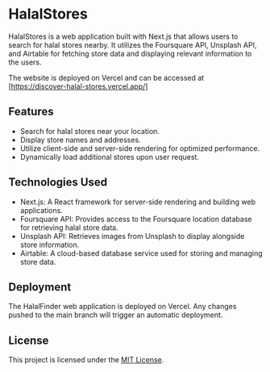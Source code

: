
# HalalStores

HalalStores is a web application built with Next.js that allows users to search for halal stores nearby. It utilizes the Foursquare API, Unsplash API, and Airtable for fetching store data and displaying relevant information to the users.

The website is deployed on Vercel and can be accessed at [https://discover-halal-stores.vercel.app/]

## Features

- Search for halal stores near your location.
- Display store names and addresses.
- Utilize client-side and server-side rendering for optimized performance.
- Dynamically load additional stores upon user request.

## Technologies Used

- Next.js: A React framework for server-side rendering and building web applications.
- Foursquare API: Provides access to the Foursquare location database for retrieving halal store data.
- Unsplash API: Retrieves images from Unsplash to display alongside store information.
- Airtable: A cloud-based database service used for storing and managing store data.

## Deployment

The HalalFinder web application is deployed on Vercel. Any changes pushed to the main branch will trigger an automatic deployment.


## License

This project is licensed under the [MIT License](LICENSE).

